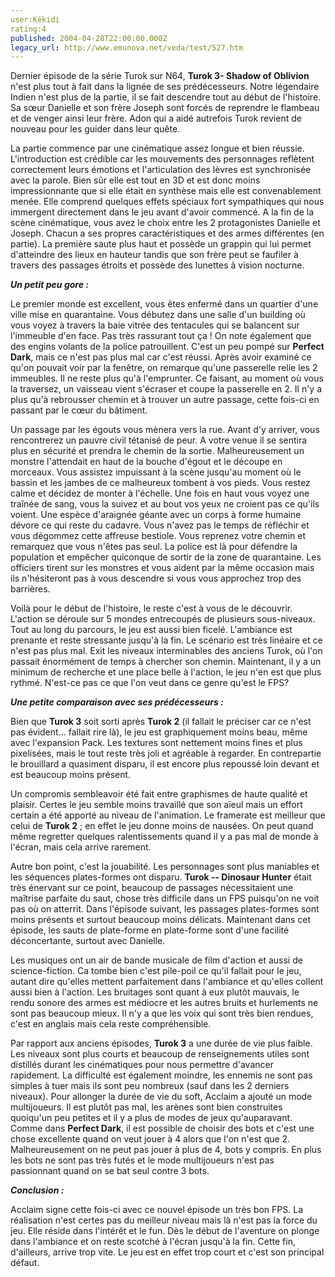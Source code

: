```yaml
---
user:Kékidi
rating:4
published: 2004-04-28T22:00:00.000Z
legacy_url: http://www.emunova.net/veda/test/527.htm
---
```

Dernier épisode de la série Turok sur N64, **Turok 3- Shadow of Oblivion** n'est plus tout à fait dans la lignée de ses prédécesseurs. Notre légendaire Indien n'est plus de la partie, il se fait descendre tout au début de l'histoire. Sa sœur Danielle et son frère Joseph sont forcés de reprendre le flambeau et de venger ainsi leur frère. Adon qui a aidé autrefois Turok revient de nouveau pour les guider dans leur quête.  

  

La partie commence par une cinématique assez longue et bien réussie. L'introduction est crédible car les mouvements des personnages reflètent correctement leurs émotions et l'articulation des lèvres est synchronisée avec la parole. Bien sûr elle est tout en 3D et est donc moins impressionnante que si elle était en synthèse mais elle est convenablement menée. Elle comprend quelques effets spéciaux fort sympathiques qui nous immergent directement dans le jeu avant d'avoir commencé. A la fin de la scène cinématique, vous avez le choix entre les 2 protagonistes Danielle et Joseph. Chacun a ses propres caractéristiques et des armes différentes (en partie). La première saute plus haut et possède un grappin qui lui permet d'atteindre des lieux en hauteur tandis que son frère peut se faufiler à travers des passages étroits et possède des lunettes à vision nocturne.  

  

_**Un petit peu gore :**_  

  

Le premier monde est excellent, vous êtes enfermé dans un quartier d'une ville mise en quarantaine. Vous débutez dans une salle d'un building où vous voyez à travers la baie vitrée des tentacules qui se balancent sur l'immeuble d'en face. Pas très rassurant tout ça ! On note également que des engins volants de la police patrouillent. C'est un peu pompé sur **Perfect Dark**, mais ce n'est pas plus mal car c'est réussi. Après avoir examiné ce qu'on pouvait voir par la fenêtre, on remarque qu'une passerelle relie les 2 immeubles. Il ne reste plus qu'à l'emprunter. Ce faisant, au moment où vous la traversez, un vaisseau vient s'écraser et coupe la passerelle en 2\. Il n'y a plus qu'à rebrousser chemin et à trouver un autre passage, cette fois-ci en passant par le cœur du bâtiment.  

  

Un passage par les égouts vous mènera vers la rue. Avant d'y arriver, vous rencontrerez un pauvre civil tétanisé de peur. A votre venue il se sentira plus en sécurité et prendra le chemin de la sortie. Malheureusement un monstre l'attendait en haut de la bouche d'égout et le découpe en morceaux. Vous assistez impuissant à la scène jusqu'au moment où le bassin et les jambes de ce malheureux tombent à vos pieds. Vous restez calme et décidez de monter à l'échelle. Une fois en haut vous voyez une traînée de sang, vous la suivez et au bout vos yeux ne croient pas ce qu'ils voient. Une espèce d'araignée géante avec un corps à forme humaine dévore ce qui reste du cadavre. Vous n'avez pas le temps de réfléchir et vous dégommez cette affreuse bestiole. Vous reprenez votre chemin et remarquez que vous n'êtes pas seul. La police est là pour défendre la population et empêcher quiconque de sortir de la zone de quarantaine. Les officiers tirent sur les monstres et vous aident par la même occasion mais ils n'hésiteront pas à vous descendre si vous vous approchez trop des barrières.  

  

Voilà pour le début de l'histoire, le reste c'est à vous de le découvrir. L'action se déroule sur 5 mondes entrecoupés de plusieurs sous-niveaux. Tout au long du parcours, le jeu est aussi bien ficelé. L'ambiance est prenante et reste stressante jusqu'à la fin. Le scénario est très linéaire et ce n'est pas plus mal. Exit les niveaux interminables des anciens Turok, où l'on passait énormément de temps à chercher son chemin. Maintenant, il y a un minimum de recherche et une place belle à l'action, le jeu n'en est que plus rythmé. N'est-ce pas ce que l'on veut dans ce genre qu'est le FPS?  

  

_**Une petite comparaison avec ses prédécesseurs :**_  

  

Bien que **Turok 3** soit sorti après **Turok 2** (il fallait le préciser car ce n'est pas évident... fallait rire là), le jeu est graphiquement moins beau, même avec l'expansion Pack. Les textures sont nettement moins fines et plus pixelisées, mais le tout reste très joli et agréable à regarder. En contrepartie le brouillard a quasiment disparu, il est encore plus repoussé loin devant et est beaucoup moins présent.  

  

Un compromis sembleavoir été fait entre graphismes de haute qualité et plaisir. Certes le jeu semble moins travaillé que son aïeul mais un effort certain a été apporté au niveau de l'animation. Le framerate est meilleur que celui de **Turok 2** ; en effet le jeu donne moins de nausées. On peut quand même regretter quelques ralentissements quand il y a pas mal de monde à l'écran, mais cela arrive rarement.  

  

Autre bon point, c'est la jouabilité. Les personnages sont plus maniables et les séquences plates-formes ont disparu. **Turok -- Dinosaur Hunter** était très énervant sur ce point, beaucoup de passages nécessitaient une maîtrise parfaite du saut, chose très difficile dans un FPS puisqu'on ne voit pas où on atterrit. Dans l'épisode suivant, les passages plates-formes sont moins présents et surtout beaucoup moins délicats. Maintenant dans cet épisode, les sauts de plate-forme en plate-forme sont d'une facilité déconcertante, surtout avec Danielle.  

  

Les musiques ont un air de bande musicale de film d'action et aussi de science-fiction. Ca tombe bien c'est pile-poil ce qu'il fallait pour le jeu, autant dire qu'elles mettent parfaitement dans l'ambiance et qu'elles collent aussi bien à l'action. Les bruitages sont quant à eux plutôt mauvais, le rendu sonore des armes est médiocre et les autres bruits et hurlements ne sont pas beaucoup mieux. Il n'y a que les voix qui sont très bien rendues, c'est en anglais mais cela reste compréhensible.  

  

Par rapport aux anciens épisodes, **Turok 3** a une durée de vie plus faible. Les niveaux sont plus courts et beaucoup de renseignements utiles sont distillés durant les cinématiques pour nous permettre d'avancer rapidement. La difficulté est également moindre, les ennemis ne sont pas simples à tuer mais ils sont peu nombreux (sauf dans les 2 derniers niveaux). Pour allonger la durée de vie du soft, Acclaim a ajouté un mode multijoueurs. Il est plutôt pas mal, les arènes sont bien construites quoiqu'un peu petites et il y a plus de modes de jeux qu'auparavant. Comme dans **Perfect Dark**, il est possible de choisir des bots et c'est une chose excellente quand on veut jouer à 4 alors que l'on n'est que 2\. Malheureusement on ne peut pas jouer à plus de 4, bots y compris. En plus les bots ne sont pas très futés et le mode multijoueurs n'est pas passionnant quand on se bat seul contre 3 bots.  

  

_**Conclusion :**_  

  

Acclaim signe cette fois-ci avec ce nouvel épisode un très bon FPS. La réalisation n'est certes pas du meilleur niveau mais là n'est pas la force du jeu. Elle réside dans l'intérêt et le fun. Dès le début de l'aventure on plonge dans l'ambiance et on reste scotché à l'écran jusqu'à la fin. Cette fin, d'ailleurs, arrive trop vite. Le jeu est en effet trop court et c'est son principal défaut.